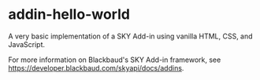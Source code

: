 # addin-hello-world
A very basic implementation of a SKY Add-in using vanilla HTML, CSS, and JavaScript.

For more information on Blackbaud's SKY Add-in framework, see https://developer.blackbaud.com/skyapi/docs/addins.
